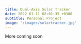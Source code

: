 ```yaml
---
title: Dual-Axis Solar Tracker
date: 2022-01-11 08:01:35 +0300
subtitle: Personal Project
image: '/images/solartracker.jpg'
---
```


More coming soon